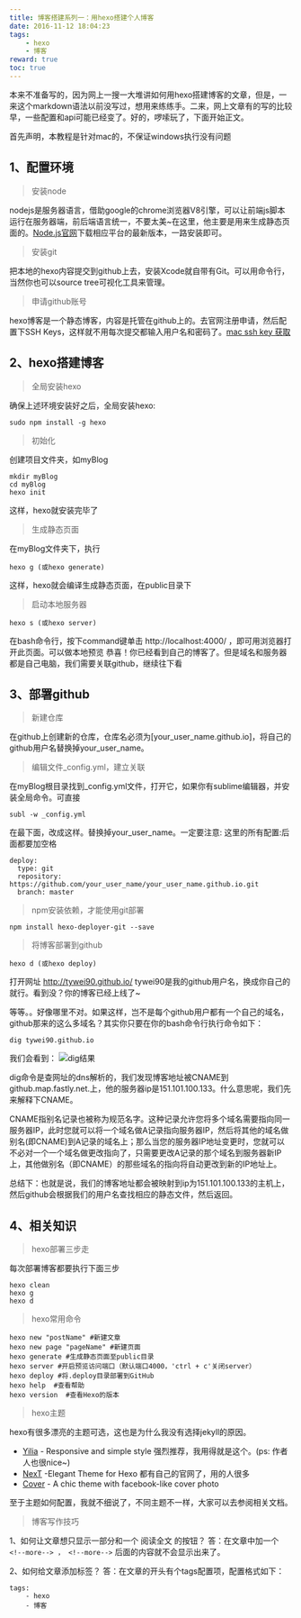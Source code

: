 ```yaml
---
title: 博客搭建系列一：用hexo搭建个人博客
date: 2016-11-12 18:04:23
tags:
    - hexo
    - 博客
reward: true
toc: true
---
```


本来不准备写的，因为网上一搜一大堆讲如何用hexo搭建博客的文章，但是，一来这个markdown语法以前没写过，想用来练练手。二来，网上文章有的写的比较早，一些配置和api可能已经变了。好的，啰嗦玩了，下面开始正文。

首先声明，本教程是针对mac的，不保证windows执行没有问题

## 1、配置环境
> 安装node

nodejs是服务器语言，借助google的chrome浏览器V8引擎，可以让前端js脚本运行在服务器端，前后端语言统一，不要太美~在这里，他主要是用来生成静态页面的。[Node.js官网](https://nodejs.org/en/)下载相应平台的最新版本，一路安装即可。
<!-- more -->
> 安装git

把本地的hexo内容提交到github上去，安装Xcode就自带有Git。可以用命令行，当然你也可以source tree可视化工具来管理。
> 申请github账号

hexo博客是一个静态博客，内容是托管在github上的。去官网注册申请，然后配置下SSH Keys，这样就不用每次提交都输入用户名和密码了。[mac ssh key 获取](http://blog.csdn.net/yhqbsand/article/details/22763411)

## 2、hexo搭建博客
> 全局安装hexo

确保上述环境安装好之后，全局安装hexo:
```
sudo npm install -g hexo
```
> 初始化

创建项目文件夹，如myBlog
```
mkdir myBlog
cd myBlog
hexo init
```
这样，hexo就安装完毕了

> 生成静态页面

在myBlog文件夹下，执行
``` 
hexo g (或hexo generate)
```
这样，hexo就会编译生成静态页面，在public目录下
> 启动本地服务器

``` 
hexo s (或hexo server)
```
在bash命令行，按下command键单击 http://localhost:4000/ ，即可用浏览器打开此页面。可以做本地预览
恭喜！你已经看到自己的博客了。但是域名和服务器都是自己电脑，我们需要关联github，继续往下看

## 3、部署github
> 新建仓库

在github上创建新的仓库，仓库名必须为[your_user_name.github.io]，将自己的github用户名替换掉your_user_name。
> 编辑文件_config.yml，建立关联

在myBlog根目录找到_config.yml文件，打开它，如果你有sublime编辑器，并安装全局命令。可直接
```
subl -w _config.yml
```
在最下面，改成这样。替换掉your_user_name。一定要注意: 这里的所有配置:后面都要加空格
```
deploy: 
  type: git
  repository: https://github.com/your_user_name/your_user_name.github.io.git
  branch: master
```
> npm安装依赖，才能使用git部署

```
npm install hexo-deployer-git --save
```
> 将博客部署到github

```
hexo d (或hexo deploy)
```
打开网址 http://tywei90.github.io/ tywei90是我的github用户名，换成你自己的就行。看到没？你的博客已经上线了~

等等。。好像哪里不对。如果这样，岂不是每个github用户都有一个自己的域名，github那来的这么多域名？其实你只要在你的bash命令行执行命令如下：
```
dig tywei90.github.io
```
我们会看到：
![dig结果](/assets/blogImg/dig.jpg "dig结果")

dig命令是查网址的dns解析的，我们发现博客地址被CNAME到github.map.fastly.net.上，他的服务器ip是151.101.100.133。什么意思呢，我们先来解释下CNAME。

CNAME指别名记录也被称为规范名字。这种记录允许您将多个域名需要指向同一服务器IP，此时您就可以将一个域名做A记录指向服务器IP，然后将其他的域名做别名(即CNAME)到A记录的域名上；那么当您的服务器IP地址变更时，您就可以不必对一个一个域名做更改指向了，只需要更改A记录的那个域名到服务器新IP上，其他做别名（即CNAME）的那些域名的指向将自动更改到新的IP地址上。

总结下：也就是说，我们的博客地址都会被映射到ip为151.101.100.133的主机上，然后github会根据我们的用户名查找相应的静态文件，然后返回。

## 4、相关知识
> hexo部署三步走

每次部署博客都要执行下面三步
```
hexo clean
hexo g
hexo d
```
> hexo常用命令

```
hexo new "postName" #新建文章
hexo new page "pageName" #新建页面
hexo generate #生成静态页面至public目录
hexo server #开启预览访问端口（默认端口4000，'ctrl + c'关闭server）
hexo deploy #将.deploy目录部署到GitHub
hexo help  #查看帮助
hexo version  #查看Hexo的版本
```
> hexo主题

hexo有很多漂亮的主题可选，这也是为什么我没有选择jekyll的原因。
* [Yilia](https://github.com/litten/hexo-theme-yilia) - Responsive and simple style 强烈推荐，我用得就是这个。(ps: 作者人也很nice~)
* [NexT](http://theme-next.iissnan.com/) -Elegant Theme for Hexo 都有自己的官网了，用的人很多
* [Cover](https://github.com/daisygao/hexo-themes-cover) - A chic theme with facebook-like cover photo 

至于主题如何配置，我就不细说了，不同主题不一样，大家可以去参阅相关文档。
> 博客写作技巧

1、如何让文章想只显示一部分和一个 阅读全文 的按钮？ 
答：在文章中加一个 ` <!--more--> ， <!--more--> ` 后面的内容就不会显示出来了。

2、如何给文章添加标签？
答：在文章的开头有个tags配置项，配置格式如下：
```
tags:
    - hexo
    - 博客
```











